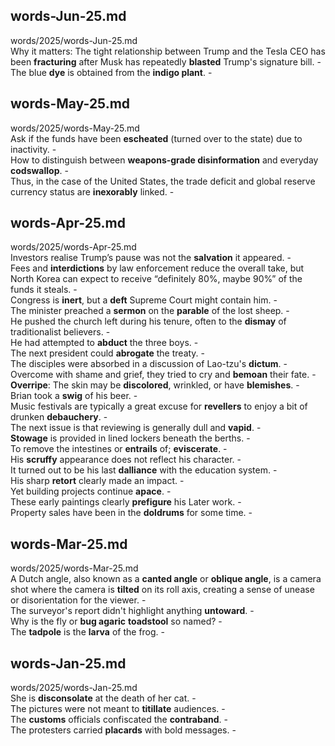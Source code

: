 ## words-Jun-25.md ##  
words/2025/words-Jun-25.md  
Why it matters: The tight relationship between Trump and the Tesla CEO has been **fracturing** after Musk has repeatedly **blasted** Trump's signature bill. -  
The blue **dye** is obtained from the **indigo plant**. -  

## words-May-25.md ##  
words/2025/words-May-25.md  
Ask if the funds have been **escheated** (turned over to the state) due to inactivity. -  
How to distinguish between **weapons-grade disinformation** and everyday **codswallop**. -  
Thus, in the case of the United States, the trade deficit and global reserve currency status are **inexorably** linked. -  

## words-Apr-25.md ##  
words/2025/words-Apr-25.md  
Investors realise Trump’s pause was not the **salvation** it appeared. -  
Fees and **interdictions** by law enforcement reduce the overall take, but North Korea can expect to receive “definitely 80%, maybe 90%” of the funds it steals. -  
Congress is **inert**, but a **deft** Supreme Court might contain him. -  
The minister preached a **sermon** on the **parable** of the lost sheep. -  
He pushed the church left during his tenure, often to the **dismay** of traditionalist believers. -  
He had attempted to **abduct** the three boys. -  
The next president could **abrogate** the treaty. -  
The disciples were absorbed in a discussion of Lao-tzu's **dictum**. -  
Overcome with shame and grief, they tried to cry and **bemoan** their fate. -   
**Overripe**: The skin may be **discolored**, wrinkled, or have **blemishes**. -  
Brian took a **swig** of his beer. -   
Music festivals are typically a great excuse for **revellers** to enjoy a bit of drunken **debauchery**. -  
The next issue is that reviewing is generally dull and **vapid**. -  
**Stowage** is provided in lined lockers beneath the berths. -  
To remove the intestines or **entrails** of; **eviscerate**. -  
His **scruffy** appearance does not reflect his character. -   
It turned out to be his last **dalliance** with the education system. -  
His sharp **retort** clearly made an impact. -  
Yet building projects continue **apace**. -  
These early paintings clearly **prefigure** his Later work. -  
Property sales have been in the **doldrums** for some time. -  

## words-Mar-25.md ##  
words/2025/words-Mar-25.md  
A Dutch angle, also known as a **canted angle** or **oblique angle**, is a camera shot where the camera is **tilted** on its roll axis, creating a sense of unease or disorientation for the viewer. -  
The surveyor's report didn't highlight anything **untoward**. -  
Why is the fly or **bug agaric** **toadstool** so named? -  
The **tadpole** is the **larva** of the frog. -  

## words-Jan-25.md ##  
words/2025/words-Jan-25.md  
She is **disconsolate** at the death of her cat. -  
The pictures were not meant to **titillate** audiences. -  
The **customs** officials confiscated the **contraband**. -  
The protesters carried **placards** with bold messages. -  
